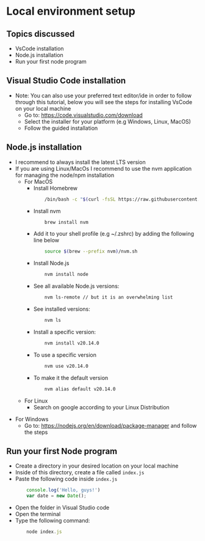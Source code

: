 # Local environment setup


## Topics discussed

- VsCode installation
- Node.js installation
- Run your first node program


## Visual Studio Code installation
* Note: You can also use your preferred text editor/ide in order to follow through this tutorial, below you will see the steps for installing VsCode on your local machine
    - Go to: https://code.visualstudio.com/download
    - Select the installer for your platform (e.g Windows, Linux, MacOS)
    - Follow the guided installation

## Node.js installation

- I recommend to always install the latest LTS version
- If you are using Linux/MacOs I recommend to use the nvm application for managing the node/npm installation
    - For MacOS
        * Install Homebrew
            ```bash
                /bin/bash -c "$(curl -fsSL https://raw.githubusercontent.com/Homebrew/install/master/install.sh)"
            ```
        * Install nvm
            ```bash
                brew install nvm
            ```
        * Add it to your shell profile (e.g ~/.zshrc) by adding the following line below 
            ```bash
                source $(brew --prefix nvm)/nvm.sh

            ```
        * Install Node.js
            ```bash
                nvm install node
            ```
        * See all available Node.js versions:
            ```bash
                nvm ls-remote // but it is an overwhelming list
            ```
        * See installed versions:
            ```bash
                nvm ls
            ```
        * Install a specific version:
            ```bash
                nvm install v20.14.0
            ```
        * To use a specific version
            ```bash
                nvm use v20.14.0
            ```
        * To make it the default version
            ```bash
                nvm alias default v20.14.0
            ```
    * For Linux
        * Search on google according to your Linux Distribution
* For Windows
    * Go to: https://nodejs.org/en/download/package-manager and follow the steps

## Run your first Node program

- Create a directory in your desired location on your local machine
- Inside of this directory, create a file called `index.js`
- Paste the following code inside `index.js`
    ```javascript
        console.log('Hello, guys!')
        var date = new Date();
    ```
- Open the folder in Visual Studio code
- Open the terminal
- Type the following command:
    ```javascript
        node index.js
    ```